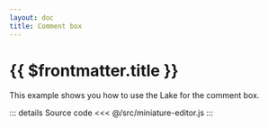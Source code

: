 ```yaml
---
layout: doc
title: Comment box
---
```


# {{ $frontmatter.title }}

This example shows you how to use the Lake for the comment box.

<MiniatureEditor />

::: details Source code
<<< @/src/miniature-editor.js
:::

